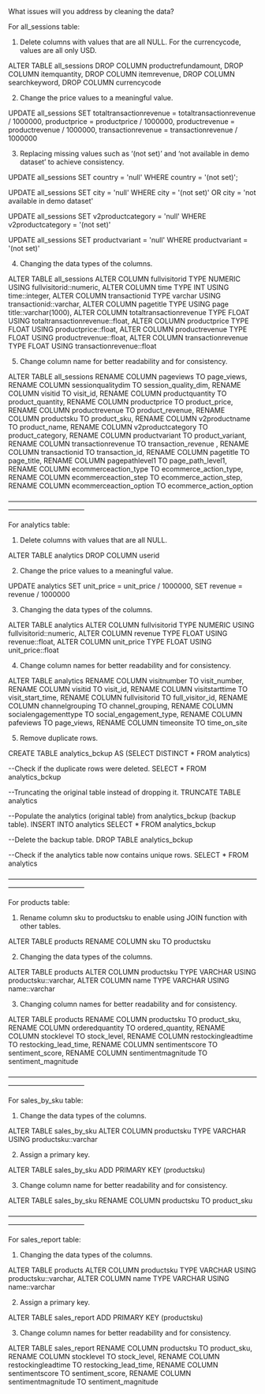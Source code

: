 What issues will you address by cleaning the data?

For all_sessions table:

1. Delete columns with values that are all NULL. For the currencycode, values are all only USD.

ALTER TABLE all_sessions
	DROP COLUMN productrefundamount, 
	DROP COLUMN itemquantity, 
	DROP COLUMN itemrevenue, 
	DROP COLUMN searchkeyword, 
	DROP COLUMN currencycode

2. Change the price values to a meaningful value. 

UPDATE all_sessions
	SET totaltransactionrevenue = totaltransactionrevenue / 1000000,
	productprice = productprice / 1000000,
	productrevenue = productrevenue / 1000000,
	transactionrevenue = transactionrevenue / 1000000

3. Replacing missing values such as ‘(not set)’ and ‘not available in demo dataset’ to achieve consistency. 

UPDATE all_sessions
SET country = 'null'
WHERE country = '(not set)';

UPDATE all_sessions
SET city = 'null'
WHERE city = '(not set)' OR
	city = 'not available in demo dataset'

UPDATE all_sessions
SET v2productcategory = 'null'
WHERE v2productcategory = '(not set)' 

UPDATE all_sessions
SET productvariant = 'null'
WHERE productvariant = '(not set)' 

4. Changing the data types of the columns.

ALTER TABLE all_sessions
	ALTER COLUMN fullvisitorid TYPE NUMERIC USING fullvisitorid::numeric,
	ALTER COLUMN time TYPE INT USING time::integer,
	ALTER COLUMN transactionid TYPE varchar USING transactionid::varchar,
	ALTER COLUMN pagetitle TYPE USING page title::varchar(1000),
	ALTER COLUMN totaltransactionrevenue TYPE FLOAT USING totaltransactionrevenue::float,
	ALTER COLUMN productprice TYPE FLOAT USING productprice::float,
	ALTER COLUMN productrevenue TYPE FLOAT USING productrevenue::float,
	ALTER COLUMN transactionrevenue TYPE FLOAT USING transactionrevenue::float

5. Change column name for better readability and for consistency.

ALTER TABLE all_sessions
	RENAME COLUMN pageviews TO page_views,
	RENAME COLUMN sessionqualitydim TO session_quality_dim,
	RENAME COLUMN visitid TO visit_id,
	RENAME COLUMN productquantity TO product_quantity,
	RENAME COLUMN productprice TO product_price,
	RENAME COLUMN productrevenue TO product_revenue,
	RENAME COLUMN productsku TO product_sku,
	RENAME COLUMN v2productname TO product_name,
	RENAME COLUMN v2productcategory TO product_category,
	RENAME COLUMN productvariant TO product_variant,
	RENAME COLUMN transactionrevenue TO transaction_revenue ,
	RENAME COLUMN transactionid TO transaction_id,
	RENAME COLUMN pagetitle TO page_title,
	RENAME COLUMN pagepathlevel1 TO page_path_level1,
	RENAME COLUMN ecommerceaction_type TO ecommerce_action_type,
	RENAME COLUMN ecommerceaction_step TO ecommerce_action_step,
	RENAME COLUMN ecommerceaction_option TO ecommerce_action_option

———————————————————————————————————————————————

For analytics table:

1. Delete columns with values that are all NULL.

ALTER TABLE analytics
DROP COLUMN userid
	
2. Change the price values to a meaningful value. 

UPDATE analytics
	SET unit_price = unit_price / 1000000,
	SET revenue = revenue / 1000000


3. Changing the data types of the columns.

ALTER TABLE analytics 
	ALTER COLUMN fullvisitorid TYPE NUMERIC USING fullvisitorid::numeric,
	ALTER COLUMN revenue TYPE FLOAT USING revenue::float,
	ALTER COLUMN unit_price TYPE FLOAT USING unit_price::float

4. Change column names for better readability and for consistency.

ALTER TABLE analytics
	RENAME COLUMN visitnumber TO visit_number,
	RENAME COLUMN visitid TO visit_id,
	RENAME COLUMN visitstarttime TO visit_start_time,
	RENAME COLUMN fullvisitorid TO full_visitor_id,
	RENAME COLUMN channelgrouping TO channel_grouping,
	RENAME COLUMN socialengagementtype TO social_engagement_type,
	RENAME COLUMN pafeviews TO page_views,
	RENAME COLUMN timeonsite TO time_on_site

5. Remove duplicate rows.

CREATE TABLE analytics_bckup AS
	(SELECT DISTINCT * FROM analytics)

--Check if the duplicate rows were deleted.
SELECT * FROM analytics_bckup

--Truncating the original table instead of dropping it. 
TRUNCATE TABLE analytics

--Populate the analytics (original table) from analytics_bckup (backup table).
INSERT INTO analytics
SELECT * FROM analytics_bckup

--Delete the backup table.
DROP TABLE analytics_bckup

--Check if the analytics table now contains unique rows.
SELECT * FROM analytics

———————————————————————————————————————————————

For products table:

1. Rename column sku to productsku to enable using JOIN function with other tables.

ALTER TABLE products
RENAME COLUMN sku TO productsku

2. Changing the data types of the columns.

ALTER TABLE products
	ALTER COLUMN productsku TYPE VARCHAR USING productsku::varchar,
	ALTER COLUMN name TYPE VARCHAR USING name::varchar

3. Changing column names for better readability and for consistency.

ALTER TABLE products 
	RENAME COLUMN productsku TO product_sku,
	RENAME COLUMN orderedquantity TO ordered_quantity,
	RENAME COLUMN stocklevel TO stock_level,
	RENAME COLUMN restockingleadtime TO restocking_lead_time,
	RENAME COLUMN sentimentscore TO sentiment_score,
	RENAME COLUMN sentimentmagnitude TO sentiment_magnitude

———————————————————————————————————————————————

For sales_by_sku table:

1. Change the data types of the columns.

ALTER TABLE sales_by_sku
	ALTER COLUMN productsku TYPE VARCHAR USING productsku::varchar

2. Assign a primary key.

ALTER TABLE sales_by_sku
	ADD PRIMARY KEY (productsku)

3. Change column name for better readability and for consistency.

ALTER TABLE sales_by_sku
	RENAME COLUMN productsku TO product_sku

———————————————————————————————————————————————

For sales_report table:

1. Changing the data types of the columns.

ALTER TABLE products
	ALTER COLUMN productsku TYPE VARCHAR USING productsku::varchar,
	ALTER COLUMN name TYPE VARCHAR USING name::varchar

2. Assign a primary key.

ALTER TABLE sales_report
	ADD PRIMARY KEY (productsku)

3. Change column names for better readability and for consistency.

ALTER TABLE sales_report
	RENAME COLUMN productsku TO product_sku,
	RENAME COLUMN stocklevel TO stock_level,
	RENAME COLUMN restockingleadtime TO restocking_lead_time,
	RENAME COLUMN sentimentscore TO sentiment_score,
	RENAME COLUMN sentimentmagnitude TO sentiment_magnitude


